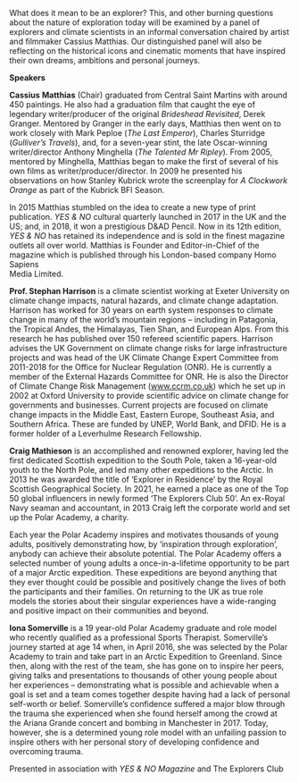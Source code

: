 

What does it mean to be an explorer? This, and other burning questions about the nature of exploration today will be examined by a panel of explorers and climate scientists in an informal conversation chaired by artist and filmmaker Cassius Matthias. Our distinguished panel will also be reflecting on the historical icons and cinematic moments that have inspired their own dreams, ambitions and personal journeys.

**Speakers**

**Cassius**  **Matthias** (Chair) graduated from Central Saint Martins with around 450 paintings. He also had a graduation film that caught the eye of legendary writer/producer of the original _Brideshead Revisited_, Derek Granger. Mentored by Granger in the early days, Matthias then went on to work closely with Mark Peploe (_The Last Emperor_), Charles Sturridge (_Gulliver’s Travels_), and, for a seven-year stint, the late Oscar-winning writer/director Anthony Minghella  (_The Talented Mr Ripley_). From 2005, mentored by Minghella, Matthias began to make the first of several of his own films as writer/producer/director. In 2009 he presented his observations on how Stanley Kubrick wrote the screenplay for _A Clockwork Orange_ as part of the Kubrick BFI Season.

In 2015 Matthias stumbled on the idea to create a new type of print publication. _YES & NO_ cultural quarterly launched in 2017 in the UK and the US; and, in 2018, it won a prestigious D&AD Pencil. Now in its 12th edition, _YES & NO_ has retained its independence and is sold in the finest magazine outlets all over world. Matthias is Founder and Editor-in-Chief of the magazine which is published through his London-based company Homo Sapiens  
Media Limited.

**Prof. Stephan Harrison** is a climate scientist working at Exeter University on climate change impacts, natural hazards, and climate change adaptation. Harrison has worked for 30 years on earth system responses to climate change in many of the world’s mountain regions – including in Patagonia, the Tropical Andes, the Himalayas, Tien Shan, and European Alps. From this research he has published over 150 refereed scientific papers. Harrison advises the UK Government on climate change risks for large infrastructure projects and was head of the UK Climate Change Expert Committee from 2011-2018 for the Office for Nuclear Regulation (ONR). He is currently a member of the External Hazards Committee for ONR. He is also the Director of Climate Change Risk Management (www.ccrm.co.uk) which he set up in 2002 at Oxford University to provide scientific advice on climate change for governments and businesses. Current projects are focused on climate change impacts in the Middle East, Eastern Europe, Southeast Asia, and Southern Africa. These are funded by UNEP, World Bank, and DFID. He is a former holder of a Leverhulme Research Fellowship.

**Craig Mathieson** is an accomplished and renowned explorer, having led the first dedicated Scottish expedition to the South Pole, taken a 16-year-old youth to the North Pole, and led many other expeditions to the Arctic. In 2013 he was awarded the title of ‘Explorer in Residence’ by the Royal Scottish Geographical Society. In 2021, he earned a place as one of the Top 50 global influencers in newly formed ‘The Explorers Club 50’. An ex-Royal Navy seaman and accountant, in 2013 Craig left the corporate world and set up the Polar Academy, a charity.

Each year the Polar Academy inspires and motivates thousands of young adults, positively demonstrating how, by ‘inspiration through exploration’, anybody can achieve their absolute potential. The Polar Academy offers a selected number of young adults a once-in-a-lifetime opportunity to be part of a major Arctic expedition. These expeditions are beyond anything that they ever thought could be possible and positively change the lives of both the participants and their families. On returning to the UK as true role models the stories about their singular experiences have a wide-ranging and positive impact on their communities and beyond.

**Iona Somerville** is a 19 year-old Polar Academy graduate and role model who recently qualified as a professional Sports Therapist. Somerville’s journey started at age 14 when, in April 2016, she was selected by the Polar Academy to train and take part in an Arctic Expedition to Greenland. Since then, along with the rest of the team, she has gone on to inspire her peers, giving talks and presentations to thousands of other young people about her experiences – demonstrating what is possible and achievable when a goal is set and a team comes together despite having had a lack of personal self-worth or belief. Somerville’s confidence suffered a major blow through the trauma she experienced when she found herself among the crowd at the Ariana Grande concert and bombing in Manchester in 2017. Today, however, she is a determined young role model with an unfailing passion to inspire others with her personal story of developing confidence and overcoming trauma.


Presented in association with  _YES & NO Magazine_ and The Explorers Club
<!--stackedit_data:
eyJoaXN0b3J5IjpbLTkwNjA0NzUwOV19
-->